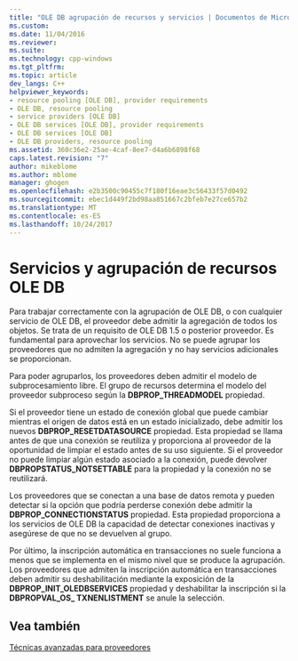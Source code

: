 ```yaml
---
title: "OLE DB agrupación de recursos y servicios | Documentos de Microsoft"
ms.custom: 
ms.date: 11/04/2016
ms.reviewer: 
ms.suite: 
ms.technology: cpp-windows
ms.tgt_pltfrm: 
ms.topic: article
dev_langs: C++
helpviewer_keywords:
- resource pooling [OLE DB], provider requirements
- OLE DB, resource pooling
- service providers [OLE DB]
- OLE DB services [OLE DB], provider requirements
- OLE DB services [OLE DB]
- OLE DB providers, resource pooling
ms.assetid: 360c36e2-25ae-4caf-8ee7-d4a6b6898f68
caps.latest.revision: "7"
author: mikeblome
ms.author: mblome
manager: ghogen
ms.openlocfilehash: e2b3500c90455c7f180f16eae3c56433f57d0492
ms.sourcegitcommit: ebec1d449f2bd98aa851667c2bfeb7e27ce657b2
ms.translationtype: MT
ms.contentlocale: es-ES
ms.lasthandoff: 10/24/2017
---
```

# <a name="ole-db-resource-pooling-and-services"></a>Servicios y agrupación de recursos OLE DB
Para trabajar correctamente con la agrupación de OLE DB, o con cualquier servicio de OLE DB, el proveedor debe admitir la agregación de todos los objetos. Se trata de un requisito de OLE DB 1.5 o posterior proveedor. Es fundamental para aprovechar los servicios. No se puede agrupar los proveedores que no admiten la agregación y no hay servicios adicionales se proporcionan.  
  
 Para poder agruparlos, los proveedores deben admitir el modelo de subprocesamiento libre. El grupo de recursos determina el modelo del proveedor subproceso según la **DBPROP_THREADMODEL** propiedad.  
  
 Si el proveedor tiene un estado de conexión global que puede cambiar mientras el origen de datos está en un estado inicializado, debe admitir los nuevos **DBPROP_RESETDATASOURCE** propiedad. Esta propiedad se llama antes de que una conexión se reutiliza y proporciona al proveedor de la oportunidad de limpiar el estado antes de su uso siguiente. Si el proveedor no puede limpiar algún estado asociado a la conexión, puede devolver **DBPROPSTATUS_NOTSETTABLE** para la propiedad y la conexión no se reutilizará.  
  
 Los proveedores que se conectan a una base de datos remota y pueden detectar si la opción que podría perderse conexión debe admitir la **DBPROP_CONNECTIONSTATUS** propiedad. Esta propiedad proporciona a los servicios de OLE DB la capacidad de detectar conexiones inactivas y asegúrese de que no se devuelven al grupo.  
  
 Por último, la inscripción automática en transacciones no suele funciona a menos que se implementa en el mismo nivel que se produce la agrupación. Los proveedores que admiten la inscripción automática en transacciones deben admitir su deshabilitación mediante la exposición de la **DBPROP_INIT_OLEDBSERVICES** propiedad y deshabilitar la inscripción si la **DBPROPVAL_OS_ TXNENLISTMENT** se anule la selección.  
  
## <a name="see-also"></a>Vea también  
 [Técnicas avanzadas para proveedores](../../data/oledb/advanced-provider-techniques.md)